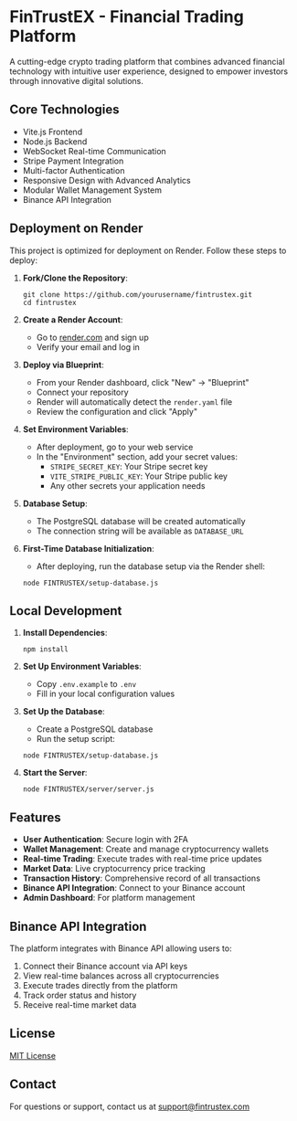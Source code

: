 # FinTrustEX - Financial Trading Platform

A cutting-edge crypto trading platform that combines advanced financial technology with intuitive user experience, designed to empower investors through innovative digital solutions.

## Core Technologies

- Vite.js Frontend
- Node.js Backend
- WebSocket Real-time Communication
- Stripe Payment Integration
- Multi-factor Authentication
- Responsive Design with Advanced Analytics
- Modular Wallet Management System
- Binance API Integration

## Deployment on Render

This project is optimized for deployment on Render. Follow these steps to deploy:

1. **Fork/Clone the Repository**:
   ```
   git clone https://github.com/yourusername/fintrustex.git
   cd fintrustex
   ```

2. **Create a Render Account**:
   - Go to [render.com](https://render.com/) and sign up
   - Verify your email and log in

3. **Deploy via Blueprint**:
   - From your Render dashboard, click "New" → "Blueprint"
   - Connect your repository
   - Render will automatically detect the `render.yaml` file
   - Review the configuration and click "Apply"

4. **Set Environment Variables**:
   - After deployment, go to your web service
   - In the "Environment" section, add your secret values:
     - `STRIPE_SECRET_KEY`: Your Stripe secret key
     - `VITE_STRIPE_PUBLIC_KEY`: Your Stripe public key
     - Any other secrets your application needs

5. **Database Setup**:
   - The PostgreSQL database will be created automatically
   - The connection string will be available as `DATABASE_URL`

6. **First-Time Database Initialization**:
   - After deploying, run the database setup via the Render shell:
   ```
   node FINTRUSTEX/setup-database.js
   ```

## Local Development

1. **Install Dependencies**:
   ```
   npm install
   ```

2. **Set Up Environment Variables**:
   - Copy `.env.example` to `.env`
   - Fill in your local configuration values

3. **Set Up the Database**:
   - Create a PostgreSQL database
   - Run the setup script:
   ```
   node FINTRUSTEX/setup-database.js
   ```

4. **Start the Server**:
   ```
   node FINTRUSTEX/server/server.js
   ```

## Features

- **User Authentication**: Secure login with 2FA
- **Wallet Management**: Create and manage cryptocurrency wallets
- **Real-time Trading**: Execute trades with real-time price updates
- **Market Data**: Live cryptocurrency price tracking
- **Transaction History**: Comprehensive record of all transactions
- **Binance API Integration**: Connect to your Binance account
- **Admin Dashboard**: For platform management

## Binance API Integration

The platform integrates with Binance API allowing users to:

1. Connect their Binance account via API keys
2. View real-time balances across all cryptocurrencies
3. Execute trades directly from the platform
4. Track order status and history
5. Receive real-time market data

## License

[MIT License](LICENSE)

## Contact

For questions or support, contact us at support@fintrustex.com